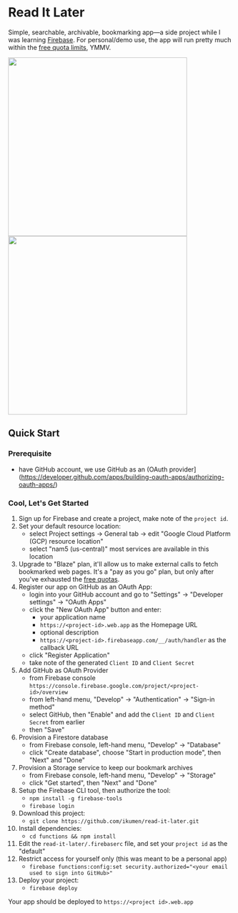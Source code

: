 # Read It Later
Simple, searchable, archivable, bookmarking app&mdash;a side project while I was learning [Firebase](//firebase.google.com). For personal/demo use, the app will run pretty much within the [free quota limits](https://firebase.google.com/docs/firestore/quotas#free-quota), YMMV.

<img src="https://i.imgur.com/Axe1j80.png" width="400"> <img src="https://i.imgur.com/DPcpxdA.png" width="400">

## Quick Start

### Prerequisite

* have GitHub account, we use GitHub as an (OAuth provider](https://developer.github.com/apps/building-oauth-apps/authorizing-oauth-apps/)

### Cool, Let's Get Started

1. Sign up for Firebase and create a project, make note of the `project id`.
1. Set your default resource location:
   * select Project settings -> General tab -> edit "Google Cloud Platform (GCP) resource location"
   * select "nam5 (us-central)" most services are available in this location
1. Upgrade to "Blaze" plan, it'll allow us to make external calls to fetch bookmarked web pages. It's a "pay as you go" plan, but only after you've exhausted the [free quotas](https://firebase.google.com/docs/firestore/quotas#free-quota).
1. Register our app on GitHub as an OAuth App:
   * login into your GitHub account and go to "Settings" -> "Developer settings" -> "OAuth Apps"
   * click the "New OAuth App" button and enter:
     - your application name
     - `https://<project-id>.web.app` as the Homepage URL
     - optional description
     - `https://<project-id>.firebaseapp.com/__/auth/handler` as the callback URL
   * click "Register Application"
   * take note of the generated `Client ID` and `Client Secret`
1. Add GitHub as OAuth Provider
   * from Firebase console `https://console.firebase.google.com/project/<project-id>/overview`
   * from left-hand menu, "Develop" -> "Authentication" -> "Sign-in method"
   * select GitHub, then "Enable" and add the `Client ID` and `Client Secret` from earlier
   * then "Save"
1. Provision a Firestore database
   * from Firebase console, left-hand menu, "Develop" -> "Database" 
   * click "Create database", choose "Start in production mode", then "Next" and "Done"
1. Provision a Storage service to keep our bookmark archives
   * from Firebase console, left-hand menu, "Develop" -> "Storage"
   * click "Get started", then "Next" and "Done"
1. Setup the Firebase CLI tool, then authorize the tool:
   * `npm install -g firebase-tools`
   * `firebase login`
1. Download this project: 
   * `git clone https://github.com/ikumen/read-it-later.git`
1. Install dependencies:
   * `cd functions && npm install`
1. Edit the `read-it-later/.firebaserc` file, and set your `project id` as the "default"
1. Restrict access for yourself only (this was meant to be a personal app)
   * `firebase functions:config:set security.authorized="<your email used to sign into GitHub>"`
1. Deploy your project:
   * `firebase deploy`

Your app should be deployed to `https://<project id>.web.app`
 
